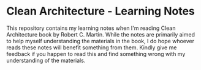 # Clean Architecture - Learning Notes

This repository contains my learning notes when I'm reading Clean Architecture book by Robert C. Martin. While the notes are primarily aimed to help myself understanding the materials in the book, I do hope whoever reads these notes will benefit something from them. Kindly give me feedback if you happen to read this and find something wrong with my understanding of the materials.
